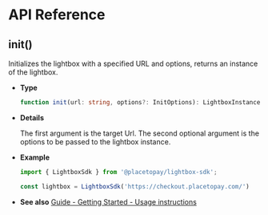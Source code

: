 # API Reference

## init()

Initializes the lightbox with a specified URL and options, returns an instance of the lightbox.

- **Type**

  ```ts
  function init(url: string, options?: InitOptions): LightboxInstance
  ```

- **Details**

  The first argument is the target Url. The second optional argument is the options to be passed to the lightbox instance.

- **Example**

  ```js
  import { LightboxSdk } from '@placetopay/lightbox-sdk';

  const lightbox = LightboxSdk('https://checkout.placetopay.com/')
  ```

- **See also** [Guide - Getting Started - Usage instructions](/getting-started#usage-instructions)
